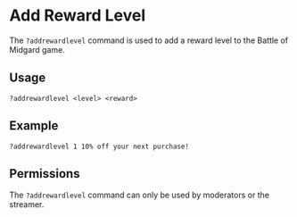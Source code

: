 # Add Reward Level

The `?addrewardlevel` command is used to add a reward level to the Battle of Midgard game.

## Usage

`?addrewardlevel <level> <reward>`

## Example

`?addrewardlevel 1 10% off your next purchase!`

## Permissions

The `?addrewardlevel` command can only be used by moderators or the streamer.